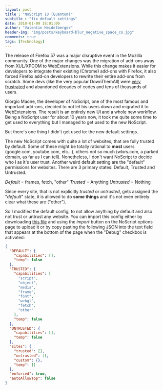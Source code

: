 ```yaml
---
layout: post
title : "NoScript 10 (Quantum)"
subtitle : "fix default settings"
date: 2018-01-09 18:01:00
author: "Valentin Heidelberger"
header-img: "img/posts/keyboard-blur_negative_space_co.jpg"
comments: true
tags: [Technology]
---
```

The release of Firefox 57 was a major disruptive event in the Mozilla community. One of the major changes was the migration of add-ons away from XUL/XPCOM to WebExtensions. While this change makes it easier for developers to integrate their existing (Chrome) add-ons with Firefox, it also forced Firefox add-on developers to rewrite their entire add-ons from scratch. Some devs (like the very popular DownThemAll) were [very frustrated](https://www.downthemall.net/re-downthemall-and-webextensions-or-why-why-i-am-done-with-mozilla/) and abandoned decades of codes and tens of thousands of users.

Giorgio Maone, the developer of NoScript, one of the most famous and important add-ons, decided to not let his users down and migrated it to WebExtensions. The result is an entirely new UI and a whole new workflow. Being a NoScript user for about 10 years now, it took me quite some time to get used to everything but I managed to get used to the new NoScript. 

But there's one thing I didn't get used to: the new default settings.

The new NoScript comes with quite a lot of websites, that are fully trusted by default. Some of these might be totally rational to **most** users (google.com, youtube.com, etc...), others not so much (wlxrs.com, a parked domain, as far as I can tell). Nonetheless, I don't want NoScript to decide who I as it's user trust.
Another weird default setting are the "default" permissions for websites. There are 3 primary states: Default, Trusted and Untrusted.

*Default* = frames, fetch, "other"
*Trusted* = Anything
*Untrusted* = Nothing

Since every site, that is not explicitly *trusted* or *untrusted*, gets assigned the "*default*" state, it is allowed to do **some things** and it's not even entirely clear what these are ("other").

So I modified the default config, to not allow anything by default and also not trust or untrust any website. You can import this config either by downloading [this file](/attachments/noscript_clean_config.txt) and using the *import* button on the NoScript options page to upload it or by copy pasting the following JSON into the text field that appears at the bottom of the page when the "Debug" checkbox is activated:

```JSON
{
  "DEFAULT": {
    "capabilities": [],
    "temp": false
  },
  "TRUSTED": {
    "capabilities": [
      "script",
      "object",
      "media",
      "frame",
      "font",
      "webgl",
      "fetch",
      "other"
    ],
    "temp": false
  },
  "UNTRUSTED": {
    "capabilities": [],
    "temp": false
  },
  "sites": {
    "trusted": [],
    "untrusted": [],
    "custom": {},
    "temp": []
  },
  "enforced": true,
  "autoAllowTop": false
}
```
